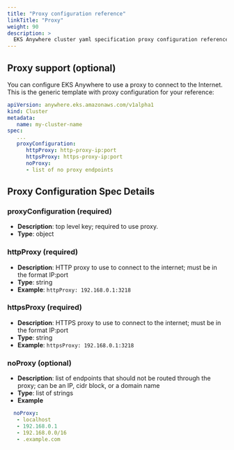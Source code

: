 ```yaml
---
title: "Proxy configuration reference"
linkTitle: "Proxy"
weight: 90
description: >
  EKS Anywhere cluster yaml specification proxy configuration reference
---
```


## Proxy support (optional)
You can configure EKS Anywhere to use a proxy to connect to the Internet. This is the
generic template with proxy configuration for your reference:
```yaml
apiVersion: anywhere.eks.amazonaws.com/v1alpha1
kind: Cluster
metadata:
   name: my-cluster-name
spec:
   ...
   proxyConfiguration:
      httpProxy: http-proxy-ip:port
      httpsProxy: https-proxy-ip:port
      noProxy:
      - list of no proxy endpoints
```
## Proxy Configuration Spec Details
### __proxyConfiguration__ (required)
* __Description__: top level key; required to use proxy.
* __Type__: object

### __httpProxy__ (required)
* __Description__: HTTP proxy to use to connect to the internet; must be in the format IP:port
* __Type__: string
* __Example__: ```httpProxy: 192.168.0.1:3218```

### __httpsProxy__ (required)
* __Description__: HTTPS proxy to use to connect to the internet; must be in the format IP:port
* __Type__: string
* __Example__: ```httpsProxy: 192.168.0.1:3218```

### __noProxy__ (optional)
* __Description__: list of endpoints that should not be routed through the proxy; can be an IP, cidr block, or a domain name
* __Type__: list of strings
* __Example__
```yaml
  noProxy:
   - localhost
   - 192.168.0.1
   - 192.168.0.0/16
   - .example.com
```
